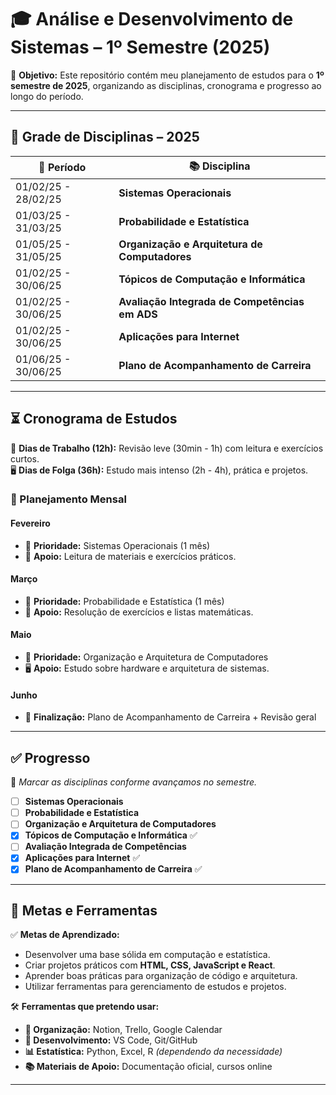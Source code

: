 # 🎓 Análise e Desenvolvimento de Sistemas – 1º Semestre (2025)

📌 **Objetivo:** Este repositório contém meu planejamento de estudos para o **1º semestre de 2025**, organizando as disciplinas, cronograma e progresso ao longo do período.

---

## 📅 **Grade de Disciplinas – 2025**
| 📆 Período | 📚 Disciplina |
|------------|--------------------------------------------|
| 01/02/25 - 28/02/25 | **Sistemas Operacionais** |
| 01/03/25 - 31/03/25 | **Probabilidade e Estatística** |
| 01/05/25 - 31/05/25 | **Organização e Arquitetura de Computadores** |
| 01/02/25 - 30/06/25 | **Tópicos de Computação e Informática** |
| 01/02/25 - 30/06/25 | **Avaliação Integrada de Competências em ADS** |
| 01/02/25 - 30/06/25 | **Aplicações para Internet** |
| 01/06/25 - 30/06/25 | **Plano de Acompanhamento de Carreira** |

---

## ⏳ **Cronograma de Estudos**
📖 **Dias de Trabalho (12h):** Revisão leve (30min - 1h) com leitura e exercícios curtos.  
🖥️ **Dias de Folga (36h):** Estudo mais intenso (2h - 4h), prática e projetos.  

### **📆 Planejamento Mensal**
#### **Fevereiro**
- 📌 **Prioridade:** Sistemas Operacionais (1 mês)  
- 📘 **Apoio:** Leitura de materiais e exercícios práticos.  

#### **Março**
- 📌 **Prioridade:** Probabilidade e Estatística (1 mês)  
- 🔢 **Apoio:** Resolução de exercícios e listas matemáticas.  

#### **Maio**
- 📌 **Prioridade:** Organização e Arquitetura de Computadores  
- 🖥️ **Apoio:** Estudo sobre hardware e arquitetura de sistemas.  

#### **Junho**
- 📌 **Finalização:** Plano de Acompanhamento de Carreira + Revisão geral  

---

## ✅ **Progresso**
📌 _Marcar as disciplinas conforme avançamos no semestre._  

- [ ] **Sistemas Operacionais** 
- [ ] **Probabilidade e Estatística** 
- [ ] **Organização e Arquitetura de Computadores** 
- [X] **Tópicos de Computação e Informática** ✅
- [ ] **Avaliação Integrada de Competências** 
- [x] **Aplicações para Internet**  ✅
- [x] **Plano de Acompanhamento de Carreira** ✅

---

## 🎯 **Metas e Ferramentas**
✅ **Metas de Aprendizado:**
- Desenvolver uma base sólida em computação e estatística.  
- Criar projetos práticos com **HTML, CSS, JavaScript e React**.  
- Aprender boas práticas para organização de código e arquitetura.  
- Utilizar ferramentas para gerenciamento de estudos e projetos.  

🛠️ **Ferramentas que pretendo usar:**
- **📒 Organização:** Notion, Trello, Google Calendar  
- **📂 Desenvolvimento:** VS Code, Git/GitHub  
- **📊 Estatística:** Python, Excel, R _(dependendo da necessidade)_  
- **📚 Materiais de Apoio:** Documentação oficial, cursos online  

---

